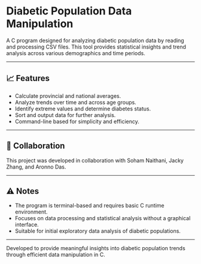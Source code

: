 # Diabetic Population Data Manipulation

A C program designed for analyzing diabetic population data by reading and processing CSV files. This tool provides statistical insights and trend analysis across various demographics and time periods.

---

## 📈 Features

- Calculate provincial and national averages.
- Analyze trends over time and across age groups.
- Identify extreme values and determine diabetes status.
- Sort and output data for further analysis.
- Command-line based for simplicity and efficiency.

---

## 👥 Collaboration

This project was developed in collaboration with Soham Naithani, Jacky Zhang, and Aronno Das.

---

## ⚠️ Notes

- The program is terminal-based and requires basic C runtime environment.
- Focuses on data processing and statistical analysis without a graphical interface.
- Suitable for initial exploratory data analysis of diabetic populations.

---

Developed to provide meaningful insights into diabetic population trends through efficient data manipulation in C.
